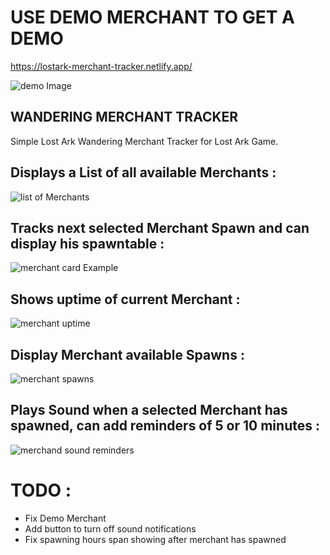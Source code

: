 # USE DEMO MERCHANT TO GET A DEMO 
https://lostark-merchant-tracker.netlify.app/

![demo Image](https://i.imgur.com/IFHfGZC.png)



## WANDERING MERCHANT TRACKER

Simple Lost Ark Wandering Merchant Tracker for Lost Ark Game.

## Displays a List of all available Merchants : 

![list of Merchants](https://i.imgur.com/wp6XUNw.png)

## Tracks next selected Merchant Spawn and can display his spawntable :

![merchant card Example](https://i.imgur.com/owE7jGz.png)

## Shows uptime of current Merchant : 

![merchant uptime](https://i.imgur.com/lfvbpFu.png)

## Display Merchant available Spawns :  

![merchant spawns](https://i.imgur.com/fm72cAq.png)

## Plays Sound when a selected Merchant has spawned, can add reminders of 5 or 10 minutes : 
![merchand sound reminders](https://i.imgur.com/ebO0cmw.png)


# TODO :

- Fix Demo Merchant
- Add button to turn off sound notifications
- Fix spawning hours span showing after merchant has spawned
